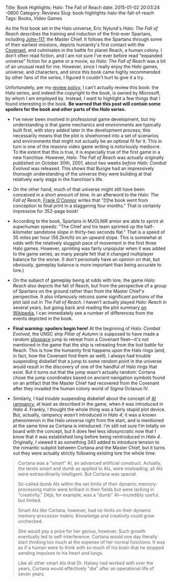 Title: Book Highlights: Halo: The Fall of Reach
date: 2015-01-02 20:03:24 -0800
Category: Reviews
Slug: book-highlights-halo-the-fall-of-reach
Tags: Books, Video Games

As the first book set in the Halo universe, Eric Nylund's _Halo: The Fall of
Reach_ describes the training and induction of the first-ever Spartans,
including [John-117](http://halo.wikia.com/wiki/John-117), the Master Chief. It
follows the Spartans through some of their earliest missions, depicts humanity's
first contact with the [Covenant](http://halo.wikia.com/wiki/Covenant_Empire),
and culminates in the battle for planet Reach, a human colony. I don't often
read fiction, and I am not sure I've ever before read "expanded universe"
fiction for a game or a movie, so _Halo: The Fall of Reach_ was a bit of an
unusual read for me. However, since I really enjoy the _Halo_ games, universe,
and characters, and since this book came highly recommended by other fans of the
series, I figured it couldn't hurt to give it a try.

Unfortunately, per my [review policy](/about/#review_policy), I can't actually
review this book: the _Halo_ series, and indeed the copyright to the book, is
owned by Microsoft, by whom I am employed by. Instead, I want to highlight a
few things that I found interesting in the book. **Be warned that this post will
contain some spoilers for the book and other parts of the _Halo_ series.**
<!-- PELICAN_END_SUMMARY -->

- I've never been involved in professional game development, but my
  understanding is that game mechanics and environments are typically built
  first, with story added later in the development process; this necessarily
  means that the plot is shoehorned into a set of scenarios and environments
  that might not actually be an optimal fit for it. This in turn is one of the
  reasons video game writing is notoriously mediocre. To the extent that this is
  true, it is especially true of the first game in a new franchise. However,
  _Halo: The Fall of Reach_ was actually originally published on October 30th,
  2001, about two weeks _before_ _Halo: Combat Evolved_ was released. This shows
  that Bungie had an impressively thorough understanding of the universe they
  were building at that relatively early stage in the franchise's life.

- On the other hand, much of that universe might still have been conceived in a
 short amount of time. In an afterword to the _Halo: The Fall of Reach_,
 [Frank O'Connor](http://halo.wikia.com/wiki/Frank_O%27Connor) writes
 that "[t]he book went from conception to final print in a staggering four
 months." That is certainly impressive for 352-page book!

- According to the book, Spartans in MJOLNIR armor are able to sprint at
  superhuman speeds: "The Chief and his team sprinted up the half-kilometer
  sandstone slope in thirty-two seconds flat." That is a speed of 35 miles per
  hour (56.2km/h) on an upward slope. This is somewhat at odds with the
  relatively sluggish pace of movement in the first three Halo games. However,
  sprinting was fairly unpopular when it was added to the game series, as
  many people felt that it changed multiplayer balance for the worse. (I don't
  personally have an opinion on that, but obviously, gameplay balance is more
  important than being accurate to lore.)

- On the subject of gameplay being at odds with lore, the game _Halo: Reach_
 also depicts the fall of Reach, but from the perspective of a group of Spartans
 on the ground rather than from the Master Chief's perspective. It also
 infamously retcons some significant portions of the plot laid out in _The Fall
 of Reach_. I haven't actually played _Halo: Reach_ in several years, but going
 back and reading the plot summary
 [on Wikipedia](http://en.wikipedia.org/wiki/Halo:_Reach), I can immediately see
 a number of differences from the events depicted in the book.

- **Final warning: spoilers begin here!** At the beginning of _Halo: Combat
 Evolved_, the UNSC ship _Pillar of Autumn_ is supposed to have made a random
 [slipspace](http://halo.wikia.com/wiki/Slipstream_Space) jump to retreat from
 a Covenant fleet&mdash;it's not mentioned in the game that the ship is
 retreating from the lost battle for Reach. This is how the humanity first
 happens upon the Halo rings (and, in fact, how the Covenant find them as well).
 I always had trouble suspending disbelief that a jump to some _random_ point in
 the universe would result in the discovery of one of the handful of Halo rings
 that exist.  But it turns out that the jump wasn't actually random: Cortana
 chose the jump coordinates based on ancient navigation symbols found on an
 artifact that the Master Chief had recovered from the Covenant after they
 invaded the human colony world of Sigma Octanus IV.

- Similarly, I had trouble suspending disbelief about the concept of
 [AI rampancy](http://halo.wikia.com/wiki/Rampancy), at least as described in
 the game, when it was introduced in _Halo 4_. Frankly, I thought the whole
 thing was a fairly stupid plot device. But, actually, rampancy _wasn't_
 introduced in _Halo 4_; it was a known phenomenon in the Halo universe right
 from the start, and is mentioned at the same time as Cortana is introduced.
 I'm still not sure I'm totally on board with the concept, but it does feel
 less idiosyncratic now that I know that it was established long before being
 reintroduced in _Halo 4_. Originally, I viewed it as something 343 added to
 introduce tension to the romantic subplot between Cortana and the Master Chief,
 but it turns out they were actually strictly following existing lore the whole
 time:
 > Cortana was a "smart" AI, an advanced artificial construct. Actually, the
 > terms _smart_ and _dumb_ as applied to AIs, were misleading; all AIs were
 > extraordinarily intelligent. But Cortana was special.
 >
 > So-called dumb AIs within the set limits of their dynamic memory-processing
 > matrix were brilliant in their fields but were lacking in "creativity." Déjà,
 > for example, was a "dumb" AI&mdash;incredibly useful, but limited.
 >
 > Smart AIs like Cortana, however, had no limits on their dynamic
 > memory-processor matrix. Knowledge and creativity could grow unchecked.
 >
 > She would pay a price for her genius, however. Such growth eventually led to
 > self-interference. Cortana would one day literally start thinking too much at
 > the expense of her normal functions. It was as if a human were to think with
 > so much of his brain that he stopped sending impulses to his heart and lungs.
 >
 > Like all other smart AIs that Dr. Halsey had worked with over the years,
 > Cortana would effectively "die" after an operational life of seven years.
